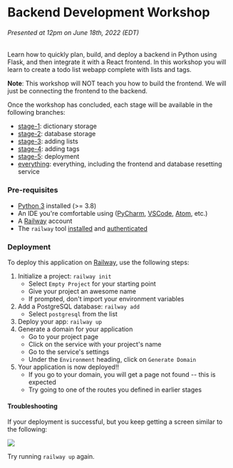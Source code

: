 # Backend Development Workshop
###### Presented at 12pm on June 18th, 2022 (EDT)

Learn how to quickly plan, build, and deploy a backend in Python using Flask, and then integrate it with a React frontend.
In this workshop you will learn to create a todo list webapp complete with lists and tags.

**Note**: This workshop will NOT teach you how to build the frontend. We will just be connecting the frontend to the backend.

Once the workshop has concluded, each stage will be available in the following branches:
- [stage-1](https://github.com/akrantz01/wafflehacks-2022-fullstack-workshop/tree/stage-1): dictionary storage 
- [stage-2](https://github.com/akrantz01/wafflehacks-2022-fullstack-workshop/tree/stage-2): database storage
- [stage-3](https://github.com/akrantz01/wafflehacks-2022-fullstack-workshop/tree/stage-3): adding lists
- [stage-4](https://github.com/akrantz01/wafflehacks-2022-fullstack-workshop/tree/stage-4): adding tags
- [stage-5](https://github.com/akrantz01/wafflehacks-2022-fullstack-workshop/tree/stage-5): deployment
- [everything](https://github.com/akrantz01/wafflehacks-2022-fullstack-workshop/tree/everything): everything, including the frontend and database resetting service 


### Pre-requisites
- [Python 3](https://www.python.org) installed (>= 3.8)
- An IDE you're comfortable using ([PyCharm](https://www.jetbrains.com/pycharm/), [VSCode](https://code.visualstudio.com/), [Atom](https://atom.io/), etc.)
- A [Railway](https://railway.app) account
- The `railway` tool [installed](https://docs.railway.app/develop/cli#install) and [authenticated](https://docs.railway.app/develop/cli#login)


### Deployment

To deploy this application on [Railway](https://railway.app), use the following steps:

1. Initialize a project: `railway init`
   - Select `Empty Project` for your starting point
   - Give your project an awesome name
   - If prompted, don't import your environment variables
2. Add a PostgreSQL database: `railway add`
   - Select `postgresql` from the list
3. Deploy your app: `railway up`
4. Generate a domain for your application
   - Go to your project page
   - Click on the service with your project's name
   - Go to the service's settings
   - Under the `Environment` heading, click on `Generate Domain`
5. Your application is now deployed!!
   - If you go to your domain, you will get a page not found -- this is expected
   - Try going to one of the routes you defined in earlier stages


#### Troubleshooting

If your deployment is successful, but you keep getting a screen similar to the following:

![](https://i.imgur.com/25SEfg4.png)

Try running `railway up` again.
